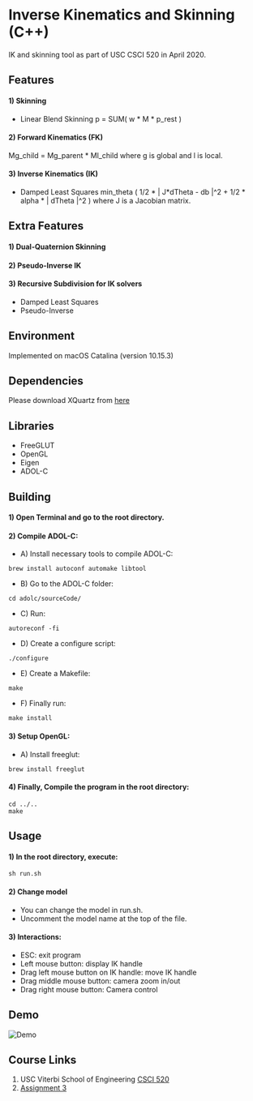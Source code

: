 # Inverse Kinematics and Skinning (C++)
IK and skinning tool as part of USC CSCI 520 in April 2020.


## Features
#### 1) Skinning
- Linear Blend Skinning
p = SUM( w * M * p_rest )

#### 2) Forward Kinematics (FK)
Mg_child = Mg_parent * Ml_child 
where g is global and l is local.

#### 3) Inverse Kinematics (IK)
- Damped Least Squares
min_theta ( 1/2 * | J*dTheta - db |^2 + 1/2 * alpha * | dTheta |^2 )
where J is a Jacobian matrix.


## Extra Features
#### 1) Dual-Quaternion Skinning
#### 2) Pseudo-Inverse IK
#### 3) Recursive Subdivision for IK solvers
- Damped Least Squares
- Pseudo-Inverse


## Environment
Implemented on macOS Catalina (version 10.15.3)


## Dependencies
Please download XQuartz from [here](https://www.xquartz.org/)


## Libraries
- FreeGLUT
- OpenGL
- Eigen
- ADOL-C

## Building
#### 1) Open Terminal and go to the root directory.

#### 2) Compile ADOL-C:
- A) Install necessary tools to compile ADOL-C:
```
brew install autoconf automake libtool
```
- B) Go to the ADOL-C folder:
```
cd adolc/sourceCode/
```
- C) Run:
```
autoreconf -fi
```
- D) Create a configure script:
```
./configure
```
- E) Create a Makefile:
```
make
```
- F) Finally run:
```
make install
```

#### 3) Setup OpenGL:
- A) Install freeglut:
```
brew install freeglut
```

#### 4) Finally, Compile the program in the root directory:
```
cd ../..
make
```


## Usage
#### 1) In the root directory, execute:
```
sh run.sh
```
#### 2) Change model
- You can change the model in run.sh.
- Uncomment the model name at the top of the file.

#### 3) Interactions:
- ESC: exit program
- Left mouse button: display IK handle
- Drag left mouse button on IK handle: move IK handle
- Drag middle mouse button: camera zoom in/out
- Drag right mouse button: Camera control


## Demo
![Demo](readme_content/demo.gif)


## Course Links
1) USC Viterbi School of Engineering [CSCI 520](http://barbic.usc.edu/cs520-s20/)
2) [Assignment 3](http://barbic.usc.edu/cs520-s20/assign3/)

